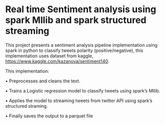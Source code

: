 # Real time Sentiment analysis using spark Mllib and spark structured streaming 
This project presents a sentiment analysis pipeline implementation using spark in python to 
classify tweets polarity (positive/negative), this implementation uses dataset from kaggle, 
https://www.kaggle.com/kazanova/sentiment140.

This implementation:

• Preprocesses and cleans the text.

• Trains a Logistic regression model to classify tweets using spark’s Mllib.

• Applies the model to streaming tweets from twitter API using spark’s structured 
straming.

• Finally saves the output to a parquet file
